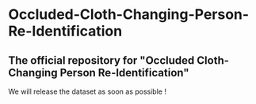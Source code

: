 # Occluded-Cloth-Changing-Person-Re-Identification

## The official repository for "Occluded Cloth-Changing Person Re-Identification"

We will release the dataset as soon as possible !

